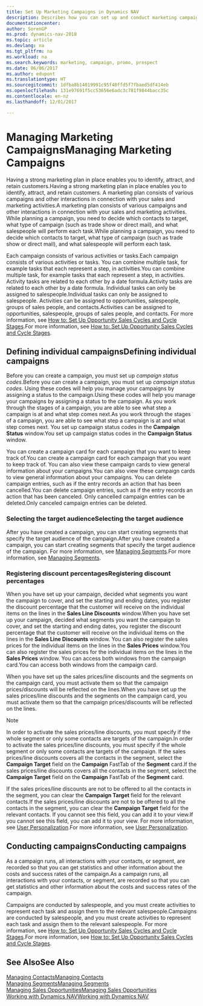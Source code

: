 ```yaml
---
title: Set Up Marketing Campaigns in Dynamics NAV
description: Describes how you can set up and conduct marketing campaigns in Dynamics NAV to help you identify and attract prospects and retain customers.
documentationcenter: 
author: SorenGP
ms.prod: dynamics-nav-2018
ms.topic: article
ms.devlang: na
ms.tgt_pltfrm: na
ms.workload: na
ms.search.keywords: marketing, campaign, promo, prospect
ms.date: 06/06/2017
ms.author: edupont
ms.translationtype: HT
ms.sourcegitcommit: 1dfba8b14019991c95f40ffd5f7fbaed5df414eb
ms.openlocfilehash: 131e97691f5cc53656e6adc3c781f9844bacc35c
ms.contentlocale: en-nz
ms.lasthandoff: 12/01/2017

---
```

# <a name="managing-marketing-campaigns"></a><span data-ttu-id="13d3a-103">Managing Marketing Campaigns</span><span class="sxs-lookup"><span data-stu-id="13d3a-103">Managing Marketing Campaigns</span></span>
<span data-ttu-id="13d3a-104">Having a strong marketing plan in place enables you to identify, attract, and retain customers.</span><span class="sxs-lookup"><span data-stu-id="13d3a-104">Having a strong marketing plan in place enables you to identify, attract, and retain customers.</span></span> <span data-ttu-id="13d3a-105">A marketing plan consists of various campaigns and other interactions in connection with your sales and marketing activities.</span><span class="sxs-lookup"><span data-stu-id="13d3a-105">A marketing plan consists of various campaigns and other interactions in connection with your sales and marketing activities.</span></span> <span data-ttu-id="13d3a-106">While planning a campaign, you need to decide which contacts to target, what type of campaign (such as trade show or direct mail), and what salespeople will perform each task.</span><span class="sxs-lookup"><span data-stu-id="13d3a-106">While planning a campaign, you need to decide which contacts to target, what type of campaign (such as trade show or direct mail), and what salespeople will perform each task.</span></span>

<span data-ttu-id="13d3a-107">Each campaign consists of various activities or tasks.</span><span class="sxs-lookup"><span data-stu-id="13d3a-107">Each campaign consists of various activities or tasks.</span></span> <span data-ttu-id="13d3a-108">You can combine multiple task, for example tasks that each represent a step, in activities.</span><span class="sxs-lookup"><span data-stu-id="13d3a-108">You can combine multiple task, for example tasks that each represent a step, in activities.</span></span> <span data-ttu-id="13d3a-109">Activity tasks are related to each other by a date formula.</span><span class="sxs-lookup"><span data-stu-id="13d3a-109">Activity tasks are related to each other by a date formula.</span></span> <span data-ttu-id="13d3a-110">Individual tasks can only be assigned to salespeople.</span><span class="sxs-lookup"><span data-stu-id="13d3a-110">Individual tasks can only be assigned to salespeople.</span></span> <span data-ttu-id="13d3a-111">Activities can be assigned to opportunities, salespeople, groups of sales people, and contacts.</span><span class="sxs-lookup"><span data-stu-id="13d3a-111">Activities can be assigned to opportunities, salespeople, groups of sales people, and contacts.</span></span> <span data-ttu-id="13d3a-112">For more information, see [How to: Set Up Opportunity Sales Cycles and Cycle Stages](marketing-how-setup-opportunity-sales-cycles-stages.md).</span><span class="sxs-lookup"><span data-stu-id="13d3a-112">For more information, see [How to: Set Up Opportunity Sales Cycles and Cycle Stages](marketing-how-setup-opportunity-sales-cycles-stages.md).</span></span>

## <a name="defining-individual-campaigns"></a><span data-ttu-id="13d3a-113">Defining individual campaigns</span><span class="sxs-lookup"><span data-stu-id="13d3a-113">Defining individual campaigns</span></span>
<span data-ttu-id="13d3a-114">Before you can create a campaign, you must set up *campaign status codes*.</span><span class="sxs-lookup"><span data-stu-id="13d3a-114">Before you can create a campaign, you must set up *campaign status codes*.</span></span> <span data-ttu-id="13d3a-115">Using these codes will help you manage your campaigns by assigning a status to the campaign.</span><span class="sxs-lookup"><span data-stu-id="13d3a-115">Using these codes will help you manage your campaigns by assigning a status to the campaign.</span></span> <span data-ttu-id="13d3a-116">As you work through the stages of a campaign, you are able to see what step a campaign is at and what step comes next.</span><span class="sxs-lookup"><span data-stu-id="13d3a-116">As you work through the stages of a campaign, you are able to see what step a campaign is at and what step comes next.</span></span> <span data-ttu-id="13d3a-117">You set up campaign status codes in the **Campaign Status** window.</span><span class="sxs-lookup"><span data-stu-id="13d3a-117">You set up campaign status codes in the **Campaign Status** window.</span></span>

<span data-ttu-id="13d3a-118">You can create a campaign card for each campaign that you want to keep track of.</span><span class="sxs-lookup"><span data-stu-id="13d3a-118">You can create a campaign card for each campaign that you want to keep track of.</span></span> <span data-ttu-id="13d3a-119">You can also view these campaign cards to view general information about your campaigns.</span><span class="sxs-lookup"><span data-stu-id="13d3a-119">You can also view these campaign cards to view general information about your campaigns.</span></span>
<span data-ttu-id="13d3a-120">You can delete campaign entries, such as if the entry records an action that has been cancelled.</span><span class="sxs-lookup"><span data-stu-id="13d3a-120">You can delete campaign entries, such as if the entry records an action that has been canceled.</span></span> <span data-ttu-id="13d3a-121">Only cancelled campaign entries can be deleted.</span><span class="sxs-lookup"><span data-stu-id="13d3a-121">Only canceled campaign entries can be deleted.</span></span>

### <a name="selecting-the-target-audience"></a><span data-ttu-id="13d3a-122">Selecting the target audience</span><span class="sxs-lookup"><span data-stu-id="13d3a-122">Selecting the target audience</span></span>
<span data-ttu-id="13d3a-123">After you have created a campaign, you can start creating segments that specify the target audience of the campaign.</span><span class="sxs-lookup"><span data-stu-id="13d3a-123">After you have created a campaign, you can start creating segments that specify the target audience of the campaign.</span></span> <span data-ttu-id="13d3a-124">For more information, see [Managing Segments](marketing-segments.md).</span><span class="sxs-lookup"><span data-stu-id="13d3a-124">For more information, see [Managing Segments](marketing-segments.md).</span></span>

### <a name="registering-discount-percentages"></a><span data-ttu-id="13d3a-125">Registering discount percentages</span><span class="sxs-lookup"><span data-stu-id="13d3a-125">Registering discount percentages</span></span>
<span data-ttu-id="13d3a-126">When you have set up your campaign, decided what segments you want the campaign to cover, and set the starting and ending dates, you register the discount percentage that the customer will receive on the individual items on the lines in the **Sales Line Discounts** window.</span><span class="sxs-lookup"><span data-stu-id="13d3a-126">When you have set up your campaign, decided what segments you want the campaign to cover, and set the starting and ending dates, you register the discount percentage that the customer will receive on the individual items on the lines in the **Sales Line Discounts** window.</span></span> <span data-ttu-id="13d3a-127">You can also register the sales prices for the individual items on the lines in the **Sales Prices** window.</span><span class="sxs-lookup"><span data-stu-id="13d3a-127">You can also register the sales prices for the individual items on the lines in the **Sales Prices** window.</span></span> <span data-ttu-id="13d3a-128">You can access both windows from the campaign card.</span><span class="sxs-lookup"><span data-stu-id="13d3a-128">You can access both windows from the campaign card.</span></span>

 <span data-ttu-id="13d3a-129">When you have set up the sales prices/line discounts and the segments on the campaign card, you must activate them so that the campaign prices/discounts will be reflected on the lines.</span><span class="sxs-lookup"><span data-stu-id="13d3a-129">When you have set up the sales prices/line discounts and the segments on the campaign card, you must activate them so that the campaign prices/discounts will be reflected on the lines.</span></span>

> [!NOTE]  
>   <span data-ttu-id="13d3a-130">In order to activate the sales prices/line discounts, you must specify if the whole segment or only some contacts are targets of the campaign.</span><span class="sxs-lookup"><span data-stu-id="13d3a-130">In order to activate the sales prices/line discounts, you must specify if the whole segment or only some contacts are targets of the campaign.</span></span> <span data-ttu-id="13d3a-131">If the sales prices/line discounts covers all the contacts in the segment, select the **Campaign Target** field on the **Campaign** FastTab of the **Segment** card.</span><span class="sxs-lookup"><span data-stu-id="13d3a-131">If the sales prices/line discounts covers all the contacts in the segment, select the **Campaign Target** field on the **Campaign** FastTab of the **Segment** card.</span></span>

<span data-ttu-id="13d3a-132">If the sales prices/line discounts are not to be offered to all the contacts in the segment, you can clear the **Campaign Target** field for the relevant contacts.</span><span class="sxs-lookup"><span data-stu-id="13d3a-132">If the sales prices/line discounts are not to be offered to all the contacts in the segment, you can clear the **Campaign Target** field for the relevant contacts.</span></span> <span data-ttu-id="13d3a-133">If you cannot see this field, you can add it to your view.</span><span class="sxs-lookup"><span data-stu-id="13d3a-133">If you cannot see this field, you can add it to your view.</span></span> <span data-ttu-id="13d3a-134">For more information, see [User Personalization](ui-user-personalization.md).</span><span class="sxs-lookup"><span data-stu-id="13d3a-134">For more information, see [User Personalization](ui-user-personalization.md).</span></span>

## <a name="conducting-campaigns"></a><span data-ttu-id="13d3a-135">Conducting campaigns</span><span class="sxs-lookup"><span data-stu-id="13d3a-135">Conducting campaigns</span></span>
<span data-ttu-id="13d3a-136">As a campaign runs, all interactions with your contacts, or segment, are recorded so that you can get statistics and other information about the costs and success rates of the campaign.</span><span class="sxs-lookup"><span data-stu-id="13d3a-136">As a campaign runs, all interactions with your contacts, or segment, are recorded so that you can get statistics and other information about the costs and success rates of the campaign.</span></span>

<span data-ttu-id="13d3a-137">Campaigns are conducted by salespeople, and you must create activities to represent each task and assign them to the relevant salespeople.</span><span class="sxs-lookup"><span data-stu-id="13d3a-137">Campaigns are conducted by salespeople, and you must create activities to represent each task and assign them to the relevant salespeople.</span></span> <span data-ttu-id="13d3a-138">For more information, see [How to: Set Up Opportunity Sales Cycles and Cycle Stages](marketing-how-setup-opportunity-sales-cycles-stages.md).</span><span class="sxs-lookup"><span data-stu-id="13d3a-138">For more information, see [How to: Set Up Opportunity Sales Cycles and Cycle Stages](marketing-how-setup-opportunity-sales-cycles-stages.md).</span></span>

## <a name="see-also"></a><span data-ttu-id="13d3a-139">See Also</span><span class="sxs-lookup"><span data-stu-id="13d3a-139">See Also</span></span>
[<span data-ttu-id="13d3a-140">Managing Contacts</span><span class="sxs-lookup"><span data-stu-id="13d3a-140">Managing Contacts</span></span>](marketing-contacts.md)  
[<span data-ttu-id="13d3a-141">Managing Segments</span><span class="sxs-lookup"><span data-stu-id="13d3a-141">Managing Segments</span></span>](marketing-segments.md)  
[<span data-ttu-id="13d3a-142">Managing Sales Opportunities</span><span class="sxs-lookup"><span data-stu-id="13d3a-142">Managing Sales Opportunities</span></span>](marketing-manage-sales-opportunities.md)  
[<span data-ttu-id="13d3a-143">Working with Dynamics NAV</span><span class="sxs-lookup"><span data-stu-id="13d3a-143">Working with Dynamics NAV</span></span>](ui-work-product.md)  

